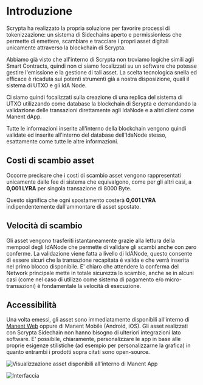# Introduzione

Scrypta ha realizzato la propria soluzione per favorire processi di tokenizzazione: un sistema di Sidechains aperto e permissionless che permette di emettere, scambiare e tracciare i propri asset digitali unicamente attraverso la blockchain di Scrypta.

Abbiamo già visto che all'interno di Scrypta non troviamo logiche simili agli Smart Contracts, quindi non ci siamo focalizzati su un software che potesse gestire l'emissione e la gestione di tali asset. La scelta tecnologica snella ed efficace è ricaduta sui potenti strumenti già a nostra disposizione, quali il sistema di UTXO e gli IdA Node.

Ci siamo quindi focalizzati sulla creazione di una replica del sistema di UTXO utilizzando come database la blockchain di Scrypta e demandando la validazione delle transazioni direttamente agli IdaNode e a altri client come Manent dApp.

Tutte le informazioni inserite all'interno della blockchain vengono quindi validate ed inserite all'interno del database dell'IdaNode stesso, esattamente come tutte le altre informazioni.

## Costi di scambio asset

Occorre precisare che i costi di scambio asset vengono rappresentati unicamente dalle fee di sistema che equivalgono, come per gli altri casi, a **0,001 LYRA** per singola transazione di 8000 Byte. 

Questo significa che ogni spostamento costerà **0,001 LYRA** indipendentemente dall'ammontare di asset spostato.

## Velocità di scambio

Gli asset vengono trasferiti istantaneamente grazie alla lettura della mempool degli IdANode che permette di validare gli scambi anche con zero conferme. La validazione viene fatta a livello di IdANode, questo consente di essere sicuri che la transazione recapitata è valida e che verrà inserita nel primo blocco disponibile. E' chiaro che attendere la conferma del Network principale mette in totale sicurezza lo scambio, anche se in alcuni casi (come nel caso di utilizzo come sistema di pagamento e/o micro-transazioni) è fondamentale la velocità di esecuzione.

## Accessibilità

Una volta emessi, gli asset sono immediatamente disponibili all'interno di [Manent Web](https://web.manent.app) oppure di Manent Mobile (Android, iOS). Gli asset realizzati con Scrypta Sidechain non hanno bisogno di ulteriori integrazioni lato software. E' possibile, chiaramente, personalizzare le app in base alle proprie esigenze stilistiche (ad esempio per personalizzarne la grafica) in quanto entrambi i prodotti sopra citati sono open-source.

![Visualizzazione asset disponibili all'interno di Manent App](https://media.discordapp.net/attachments/550091310233550850/679999843992600597/Screenshot_20200220-113521.jpg?width=315&height=665)

![Interfaccia ](https://media.discordapp.net/attachments/550091310233550850/679999706809892901/Screenshot_20200220-113529.jpg?width=315&height=665)
<!--stackedit_data:
eyJoaXN0b3J5IjpbLTY1OTg5NTk1MCwtNTkzNTUyMTk1LC01Nj
kzNDg3NDQsLTM4MjIzMzE3OSwtMTEzMTAwODYyNiwyNDg0ODkw
NjYsMTYxNzY4OTUwNiwtMjQxODU3NjAxLDQyOTExMTgyOSwtMT
A3MTQwOTQ0OSwtMTY2MTg1OTc0MCwtMTI5Mjc1ODMyMCwtNzI4
ODU4NjQ2XX0=
-->